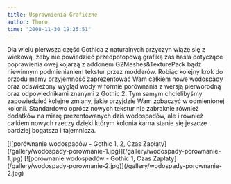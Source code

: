 ```yaml
---
title: Usprawnienia Graficzne
author: Thoro
time: "2008-11-30 19:25:51"
---
```


Dla wielu pierwsza część Gothica z naturalnych przyczyn wiążę się z wiekową, żeby nie powiedzieć przedpotopową grafiką zaś hasła dotyczące poprawienia owej kojarzą z addonem G2Meshes&TexturePack bądź niewinnym podmienianiem tekstur przez modderów. Robiąc kolejny krok do przodu mamy przyjemność zaprezentować Wam całkiem nowe wodospady oraz odświeżony wygląd wody w formie porównania z wersją pierworodną oraz odpowiednikami znanymi z Gothic 2. Tym samym chcielibyśmy zapowiedzieć kolejne zmiany, jakie przyjdzie Wam zobaczyć w odmienionej kolonii. Standardowo oprócz nowych tekstur nie zabraknie również dodatków na miarę prezentowanych dziś wodospadów, ale i również całkiem nowych rzeczy dzięki którym kolonia karna stanie się jeszcze bardziej bogatsza i tajemnicza.

<div class="gallery" markdown="1">
[![porównanie wodospadów - Gothic 1, 2, Czas Zapłaty](/gallery/wodospady-porownanie-1.jpg)](/gallery/wodospady-porownanie-1.jpg)
[![porównanie wodospadów - Gothic 1, Czas Zapłaty](/gallery/wodospady-porownanie-2.jpg)](/gallery/wodospady-porownanie-2.jpg)
</div>